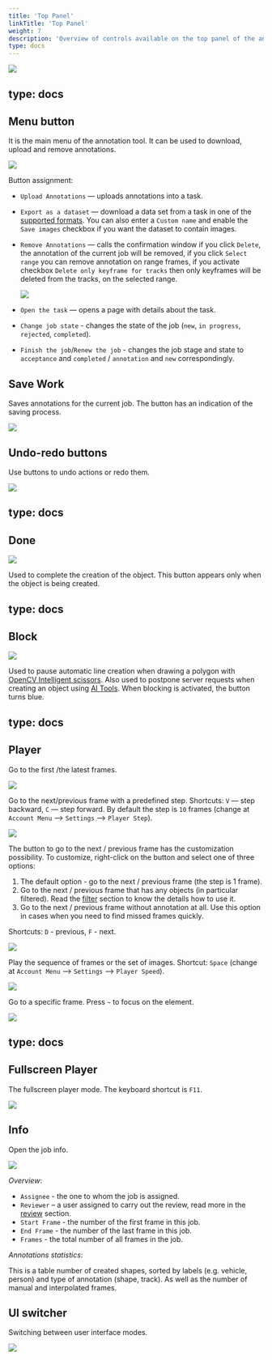 ```yaml
---
title: 'Top Panel'
linkTitle: 'Top Panel'
weight: 7
description: 'Overview of controls available on the top panel of the annotation tool.'
type: docs
---
```


![](/images/image035.jpg)

type: docs
---

## Menu button

It is the main menu of the annotation tool. It can be used to download, upload and remove annotations.

![](/images/image051.jpg)

Button assignment:

- `Upload Annotations` — uploads annotations into a task.
- `Export as a dataset` — download a data set from a task in one of the [supported formats](/manual/advanced/formats/).
  You can also enter a `Custom name` and enable the `Save images` checkbox if you want the dataset to contain images.
- `Remove Annotations` — calls the confirmation window if you click `Delete`, the annotation of the current job
  will be removed, if you click `Select range` you can remove annotation on range frames, if you activate checkbox
  `Delete only keyframe for tracks` then only keyframes will be deleted from the tracks, on the selected range.

  ![](/images/image229.jpg)

- `Open the task` — opens a page with details about the task.
- `Change job state` - changes the state of the job (`new`, `in progress`, `rejected`, `completed`).
- `Finish the job`/`Renew the job` - changes the job stage and state
  to `acceptance` and `completed` / `annotation` and `new` correspondingly.

## Save Work

Saves annotations for the current job. The button has an indication of the saving process.

![](/images/image141.jpg)

## Undo-redo buttons

Use buttons to undo actions or redo them.

![](/images/image061.jpg)

type: docs
---

## Done

![](/images/image223.jpg)

Used to complete the creation of the object. This button appears only when the object is being created.

type: docs
---

## Block

![](/images/image226.jpg)

Used to pause automatic line creation when drawing a polygon with
[OpenCV Intelligent scissors](/manual/advanced/opencv-tools/#intelligent-scissors).
Also used to postpone server requests when creating an object using [AI Tools](/manual/advanced/ai-tools/).
When blocking is activated, the button turns blue.

type: docs
---

## Player

Go to the first /the latest frames.

![](/images/image036.jpg)

Go to the next/previous frame with a predefined step. Shortcuts:
`V` — step backward, `C` — step forward. By default the step is `10` frames
(change at `Account Menu` —> `Settings` —> `Player Step`).

![](/images/image037.jpg)

The button to go to the next / previous frame has the customization possibility.
To customize, right-click on the button and select one of three options:

1. The default option - go to the next / previous frame (the step is 1 frame).
2. Go to the next / previous frame that has any objects (in particular filtered).
   Read the [filter](/manual/advanced/filter/) section to know the details how to use it.
3. Go to the next / previous frame without annotation at all.
   Use this option in cases when you need to find missed frames quickly.

Shortcuts: `D` - previous, `F` - next.

![](/images/image040.jpg)

Play the sequence of frames or the set of images.
Shortcut: `Space` (change at `Account Menu` —> `Settings` —> `Player Speed`).

![](/images/image041.jpg)

Go to a specific frame. Press `~` to focus on the element.

![](/images/image060.jpg)

type: docs
---

## Fullscreen Player

The fullscreen player mode. The keyboard shortcut is `F11`.

![](/images/image143.jpg)

## Info

Open the job info.

![](/images/image144_detrac.jpg)

_Overview_:

- `Assignee` - the one to whom the job is assigned.
- `Reviewer` – a user assigned to carry out the review,
  read more in the [review](/manual/advanced/review) section.
- `Start Frame` - the number of the first frame in this job.
- `End Frame` - the number of the last frame in this job.
- `Frames` - the total number of all frames in the job.

_Annotations statistics_:

This is a table number of created shapes, sorted by labels (e.g. vehicle, person)
and type of annotation (shape, track). As well as the number of manual and interpolated frames.

## UI switcher

Switching between user interface modes.

![](/images/image145.jpg)
